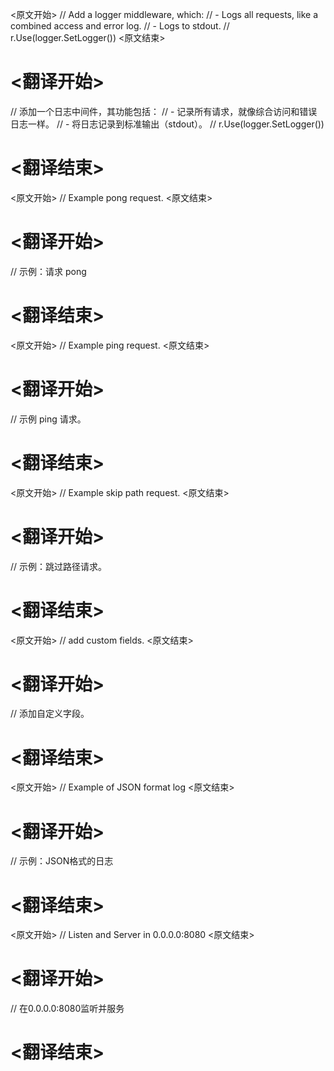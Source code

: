 
<原文开始>
	// Add a logger middleware, which:
	//   - Logs all requests, like a combined access and error log.
	//   - Logs to stdout.
	// r.Use(logger.SetLogger())
<原文结束>

# <翻译开始>
// 添加一个日志中间件，其功能包括：
//   - 记录所有请求，就像综合访问和错误日志一样。
//   - 将日志记录到标准输出（stdout）。
// r.Use(logger.SetLogger())
# <翻译结束>


<原文开始>
	// Example pong request.
<原文结束>

# <翻译开始>
// 示例：请求 pong
# <翻译结束>


<原文开始>
	// Example ping request.
<原文结束>

# <翻译开始>
// 示例 ping 请求。
# <翻译结束>


<原文开始>
	// Example skip path request.
<原文结束>

# <翻译开始>
// 示例：跳过路径请求。
# <翻译结束>


<原文开始>
	// add custom fields.
<原文结束>

# <翻译开始>
// 添加自定义字段。
# <翻译结束>


<原文开始>
	// Example of JSON format log
<原文结束>

# <翻译开始>
// 示例：JSON格式的日志
# <翻译结束>


<原文开始>
	// Listen and Server in 0.0.0.0:8080
<原文结束>

# <翻译开始>
// 在0.0.0.0:8080监听并服务
# <翻译结束>

